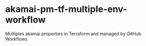 # akamai-pm-tf-multiple-env-workflow
Multiples akamai properties in Terraform and managed by GitHub Workflows
